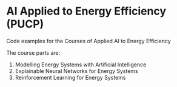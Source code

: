 # AI Applied to Energy Efficiency (PUCP)
Code examples for the Courses of Applied AI to Energy Efficiency

The course parts are:

1. Modelling Energy Systems with Artificial Intelligence
2. Explainable Neural Networks for Energy Systems
3. Reinforcement Learning for Energy Systems


